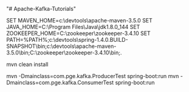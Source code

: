 "# Apache-Kafka-Tutorials"

SET MAVEN_HOME=c:\devtools\apache-maven-3.5.0
SET JAVA_HOME=C:\Program Files\Java\jdk1.8.0_144
SET ZOOKEEPER_HOME=C:\zookeeper\zookeeper-3.4.10
SET PATH=%PATH%;c:\devtools\spring-1.4.0.BUILD-SNAPSHOT\bin;c:\devtools\apache-maven-3.5.0\bin;C:\zookeeper\zookeeper-3.4.10\bin;.

mvn clean install

mvn -Dmainclass=com.pge.kafka.ProducerTest spring-boot:run
mvn -Dmainclass=com.pge.kafka.ConsumerTest spring-boot:run